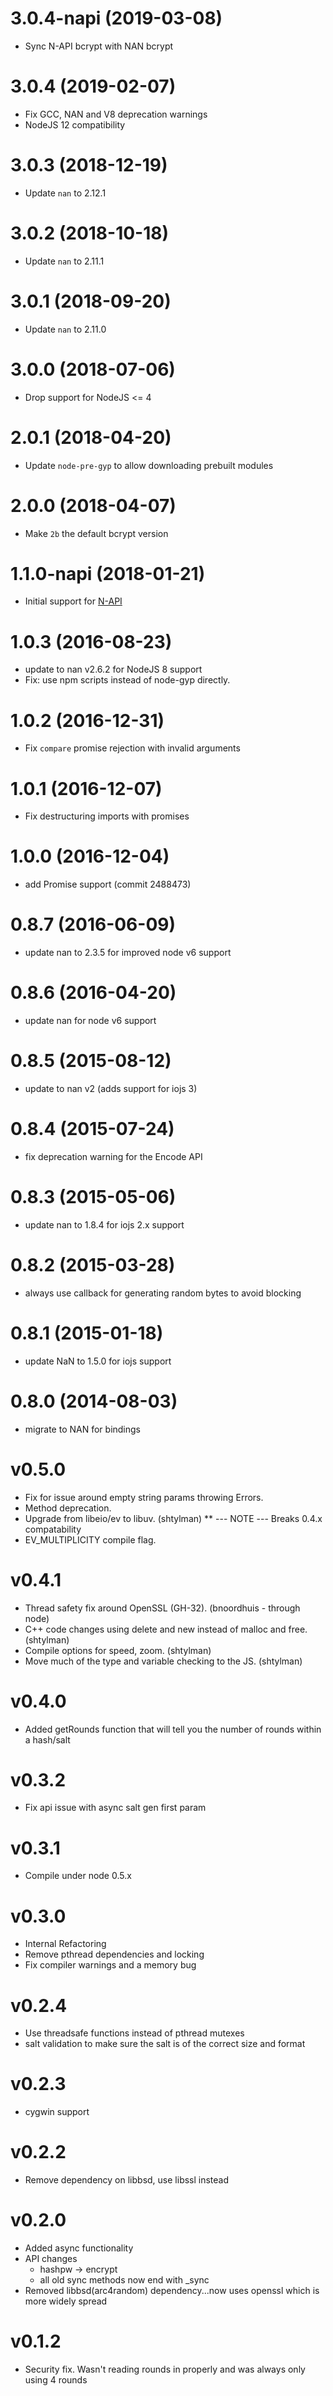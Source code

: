 # 3.0.4-napi (2019-03-08)

  * Sync N-API bcrypt with NAN bcrypt

# 3.0.4 (2019-02-07)

  * Fix GCC, NAN and V8 deprecation warnings
  * NodeJS 12 compatibility


# 3.0.3 (2018-12-19)

  * Update `nan` to 2.12.1

# 3.0.2 (2018-10-18)

  * Update `nan` to 2.11.1

# 3.0.1 (2018-09-20)

  * Update `nan` to 2.11.0

# 3.0.0 (2018-07-06)

  * Drop support for NodeJS <= 4

# 2.0.1 (2018-04-20)

  * Update `node-pre-gyp` to allow downloading prebuilt modules

# 2.0.0 (2018-04-07)

  * Make `2b` the default bcrypt version

# 1.1.0-napi (2018-01-21)

  * Initial support for [N-API](https://nodejs.org/api/n-api.html)

# 1.0.3 (2016-08-23)

  * update to nan v2.6.2 for NodeJS 8 support
  * Fix: use npm scripts instead of node-gyp directly.

# 1.0.2 (2016-12-31)

  * Fix `compare` promise rejection with invalid arguments

# 1.0.1 (2016-12-07)

  * Fix destructuring imports with promises

# 1.0.0 (2016-12-04)

  * add Promise support (commit 2488473)

# 0.8.7 (2016-06-09)

  * update nan to 2.3.5 for improved node v6 support

# 0.8.6 (2016-04-20)

  * update nan for node v6 support

# 0.8.5 (2015-08-12)

  * update to nan v2 (adds support for iojs 3)

# 0.8.4 (2015-07-24)

  * fix deprecation warning for the Encode API

# 0.8.3 (2015-05-06)

  * update nan to 1.8.4 for iojs 2.x support

# 0.8.2 (2015-03-28)

  * always use callback for generating random bytes to avoid blocking

# 0.8.1 (2015-01-18)
  * update NaN to 1.5.0 for iojs support

# 0.8.0 (2014-08-03)
  * migrate to NAN for bindings

# v0.5.0
  * Fix for issue around empty string params throwing Errors.
  * Method deprecation.
  * Upgrade from libeio/ev to libuv. (shtylman)
  ** --- NOTE --- Breaks 0.4.x compatability
  * EV_MULTIPLICITY compile flag.

# v0.4.1
  * Thread safety fix around OpenSSL (GH-32). (bnoordhuis - through node)
  * C++ code changes using delete and new instead of malloc and free. (shtylman)
  * Compile options for speed, zoom. (shtylman)
  * Move much of the type and variable checking to the JS. (shtylman)

# v0.4.0
  * Added getRounds function that will tell you the number of rounds within a hash/salt

# v0.3.2
  * Fix api issue with async salt gen first param

# v0.3.1
  * Compile under node 0.5.x

# v0.3.0
  * Internal Refactoring
  * Remove pthread dependencies and locking
  * Fix compiler warnings and a memory bug

# v0.2.4
  * Use threadsafe functions instead of pthread mutexes
  * salt validation to make sure the salt is of the correct size and format

# v0.2.3
  * cygwin support

# v0.2.2
  * Remove dependency on libbsd, use libssl instead

# v0.2.0
  * Added async functionality
  * API changes
    * hashpw -> encrypt
    * all old sync methods now end with _sync
  * Removed libbsd(arc4random) dependency...now uses openssl which is more widely spread

# v0.1.2
  * Security fix. Wasn't reading rounds in properly and was always only using 4 rounds
